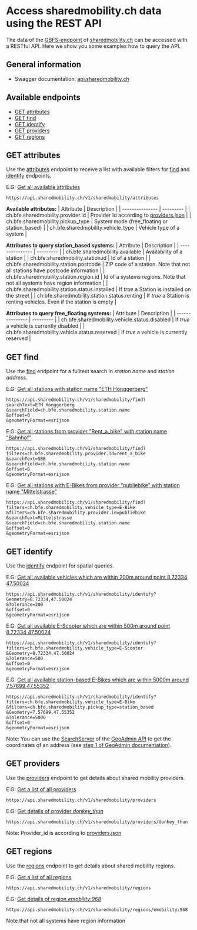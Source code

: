 # Access sharedmobility.ch data using the REST API
The data of the [GBFS-endpoint](https://sharedmobility.ch/gbfs.json) of [sharedmobility.ch](https://www.sharedmobility.ch/) can be accessed with a RESTful API. 
Here we show you some examples how to query the API.

## General information
* Swagger documentation: [api.sharedmobility.ch](https://api.sharedmobility.ch)

## Available endpoints
* [GET attributes](https://github.com/nrohrbach/sharedmobility/blob/main/Sharedmobility.ch%20API.md#get-attributes)
* [GET find](https://github.com/nrohrbach/sharedmobility/blob/main/Sharedmobility.ch%20API.md#get-find)
* [GET identify](https://github.com/nrohrbach/sharedmobility/blob/main/Sharedmobility.ch%20API.md#get-identify)
* [GET providers](https://github.com/nrohrbach/sharedmobility/blob/main/Sharedmobility.ch%20API.md#get-providers)
* [GET regions](https://github.com/nrohrbach/sharedmobility/blob/main/Sharedmobility.ch%20API.md#get-regions)

## GET attributes
Use the [attributes](https://api.sharedmobility.ch/documentation#/v1/getAttributes) endpoint to receive a list with available filters for [find](https://github.com/nrohrbach/sharedmobility/blob/main/Sharedmobility.ch%20API.md#get-find) and [identify](https://github.com/nrohrbach/sharedmobility/blob/main/Sharedmobility.ch%20API.md#get-identify) endpoints.

E.G: [Get all available attributes](https://api.sharedmobility.ch/v1/sharedmobility/attributes)
```
https://api.sharedmobility.ch/v1/sharedmobility/attributes
```
 
**Available attributes:** 
| Attribute | Description |
| --------------- | --------- |
| ch.bfe.sharedmobility.provider.id | Provider Id according to [providers.json](https://sharedmobility.ch/providers.json) |
| ch.bfe.sharedmobility.pickup_type | System mode (free_floating or station_based) |
| ch.bfe.sharedmobility.vehicle_type | Vehicle type of a system |


**Attributes to query station_based systems:**
| Attribute | Description |
| --------------- | --------- |
| ch.bfe.sharedmobility.available | Availability of a station |
| ch.bfe.sharedmobility.station.id | Id of a station |
| ch.bfe.sharedmobility.station.postcode | ZIP code of a station. Note that not all stations have postcode information |
| ch.bfe.sharedmobility.station.region.id | Id of a systems regions. Note that not all systems have region information |
| ch.bfe.sharedmobility.station.status.installed | If *true* a Station is installed on the street |
| ch.bfe.sharedmobility.station.status.renting | If *true* a Station is renting vehicles. Even if the station is empty |

**Attributes to query free_floating systems:**
| Attribute | Description |
| --------------- | --------- |
| ch.bfe.sharedmobility.vehicle.status.disabled | If *true* a vehicle is currently disabled |
| ch.bfe.sharedmobility.vehicle.status.reserved | If *true* a vehicle is currently reserved |

## GET find
Use the [find](https://api.sharedmobility.ch/documentation#/v1/getFind) endpoint for a fulltext search in *station name* and *station address*.

E.G: [Get all stations with station name "ETH Hönggerberg"](https://api.sharedmobility.ch/v1/sharedmobility/find?searchText=ETH%20H%C3%B6nggerberg&searchField=ch.bfe.sharedmobility.station.name&offset=0&geometryFormat=esrijson)
```
https://api.sharedmobility.ch/v1/sharedmobility/find?
searchText=ETH Hönggerberg
&searchField=ch.bfe.sharedmobility.station.name
&offset=0
&geometryFormat=esrijson
```

E.G: [Get all stations from provider "Rent_a_bike" with station name "Bahnhof"](https://api.sharedmobility.ch/v1/sharedmobility/find?filters=ch.bfe.sharedmobility.provider.id%3Drent_a_bike&searchText=SBB&searchField=ch.bfe.sharedmobility.station.name&offset=0&geometryFormat=esrijson)
```
https://api.sharedmobility.ch/v1/sharedmobility/find?filters=ch.bfe.sharedmobility.provider.id=rent_a_bike
&searchText=SBB
&searchField=ch.bfe.sharedmobility.station.name
&offset=0
&geometryFormat=esrijson
```

E.G: [Get all stations with E-Bikes from provider "publiebike" with station name "Mittelstrasse"](https://api.sharedmobility.ch/v1/sharedmobility/find?filters=ch.bfe.sharedmobility.vehicle_type%3DE-Bike&filters=ch.bfe.sharedmobility.provider.id%3Dpubliebike&searchText=Mittelstrasse&searchField=ch.bfe.sharedmobility.station.name&offset=0&geometryFormat=esrijson )
```
https://api.sharedmobility.ch/v1/sharedmobility/find?
filters=ch.bfe.sharedmobility.vehicle_type=E-Bike
&filters=ch.bfe.sharedmobility.provider.id=publiebike
&searchText=Mittelstrasse
&searchField=ch.bfe.sharedmobility.station.name
&offset=0
&geometryFormat=esrijson 
```
## GET identify
Use the [identify](https://api.sharedmobility.ch/documentation#/v1/getIdentify) endpoint for spatial queries.

E.G: [Get all available vehicles which are within 200m around point 8.72334 47.50024](https://api.sharedmobility.ch/v1/sharedmobility/identify?Geometry=8.72334%2C47.50024&Tolerance=200&offset=0&geometryFormat=esrijson)
```
https://api.sharedmobility.ch/v1/sharedmobility/identify?
Geometry=8.72334,47.50024
&Tolerance=200
&offset=0
&geometryFormat=esrijson
```

E.G: [Get all available E-Scooter which are within 500m around point 8.72334 47.50024](https://api.sharedmobility.ch/v1/sharedmobility/identify?filters=ch.bfe.sharedmobility.vehicle_type%3DE-Scooter&Geometry=8.72334%2C47.50024&Tolerance=500&offset=0&geometryFormat=esrijson)
```
https://api.sharedmobility.ch/v1/sharedmobility/identify?
filters=ch.bfe.sharedmobility.vehicle_type=E-Scooter
&Geometry=8.72334,47.50024
&Tolerance=500
&offset=0
&geometryFormat=esrijson
```


E.G: [Get all available station-based E-Bikes which are within 5000m around 7.57699,47.55352](https://api.sharedmobility.ch/v1/sharedmobility/identify?filters=ch.bfe.sharedmobility.vehicle_type%3DE-Bike&filters=ch.bfe.sharedmobility.pickup_type%3Dstation_based&Geometry=7.57699%2C47.55352&Tolerance=5000&offset=0&geometryFormat=esrijson)
```
https://api.sharedmobility.ch/v1/sharedmobility/identify?
filters=ch.bfe.sharedmobility.vehicle_type=E-Bike
&filters=ch.bfe.sharedmobility.pickup_type=station_based
&Geometry=7.57699,47.55352
&Tolerance=5000
&offset=0
&geometryFormat=esrijson
```

Note: You can use the [SearchServer](https://api3.geo.admin.ch/services/sdiservices.html#search) of the [GeoAdmin API](https://www.bfe.admin.ch/bfe/en/home/supply/statistics-and-geodata/geoinformation/programming-interfaces/geoadmin-api.html) to get the coordinates of an address (see [step 1 of GeoAdmin documentation](https://github.com/SFOE/geo-api-documentation#1-get-the-coordinates-of-an-address)).

## GET providers
Use the [providers](https://api.sharedmobility.ch/documentation#/v1/getProviders) endpoint to get details about shared mobility providers.

E.G: [Get a list of all providers](https://api.sharedmobility.ch/v1/sharedmobility/providers)
```
https://api.sharedmobility.ch/v1/sharedmobility/providers
```

E.G: [Get details of provider *donkey_thun*](https://api.sharedmobility.ch/v1/sharedmobility/providers)
```
https://api.sharedmobility.ch/v1/sharedmobility/providers/donkey_thun
```
Note: Provider_id is according to [providers.json](https://sharedmobility.ch/providers.json)

## GET regions
Use the [regions](https://api.sharedmobility.ch/documentation#/v1/getRegions) endpoint to get details about shared mobility regions.

E.G: [Get a list of all regions](https://api.sharedmobility.ch/v1/sharedmobility/regions)
```
https://api.sharedmobility.ch/v1/sharedmobility/regions
```

E.G: [Get details of region *emobility:968*](https://api.sharedmobility.ch/v1/sharedmobility/regions/emobility%3A968)
```
https://api.sharedmobility.ch/v1/sharedmobility/regions/emobility:968
```

Note that not all systems have region information

